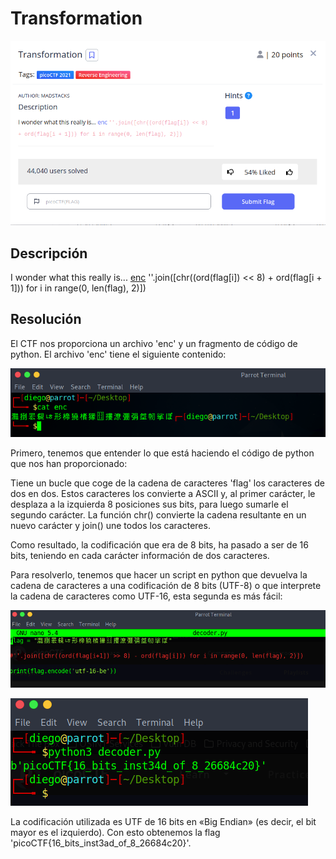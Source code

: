 # Transformation
![Descripcion del CTF](img/description.png)

## Descripción
I wonder what this really is... [enc](https://mercury.picoctf.net/static/0d3145dafdc4fbcf01891912eb6c0968/enc) ''.join([chr((ord(flag[i]) << 8) + ord(flag[i + 1])) for i in range(0, len(flag), 2)])

## Resolución
El CTF nos proporciona un archivo 'enc' y un fragmento de código de python. El archivo 'enc' tiene el siguiente contenido:

![Consola](img/console1.png)

Primero, tenemos que entender lo que está haciendo el código de python que nos han proporcionado:

Tiene un bucle que coge de la cadena de caracteres 'flag' los caracteres de dos en dos. Estos caracteres los convierte a ASCII y, al primer carácter, le desplaza a la izquierda 8 posiciones sus bits, para luego sumarle el segundo carácter. La función chr() convierte la cadena resultante en un nuevo carácter y join() une todos los caracteres.

Como resultado, la codificación que era de 8 bits, ha pasado a ser de 16 bits, teniendo en cada carácter información de dos caracteres.

Para resolverlo, tenemos que hacer un script en python que devuelva la cadena de caracteres a una codificación de 8 bits (UTF-8) o que interprete la cadena de caracteres como UTF-16, esta segunda es más fácil:

![Consola](img/console2.png)

![Consola](img/console3.png)

La codificación utilizada es UTF de 16 bits en «Big Endian» (es decir, el bit mayor es el izquierdo). Con esto obtenemos la flag 'picoCTF{16_bits_inst3ad_of_8_26684c20}'.